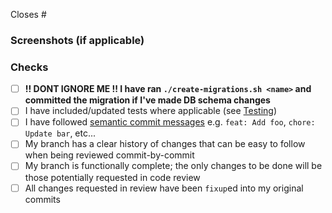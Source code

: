 Closes #<!--(issue number here)-->

<!-- Describe what your pull request is doing here -->

### Screenshots (if applicable)

<!-- Attach screenshots here, if your PR contains any visual changes, e.g. frontend work -->

### Checks

- [ ] __!! DONT IGNORE ME !! I have ran `./create-migrations.sh <name>` and committed the migration if I've made DB schema changes__
- [ ] I have included/updated tests where applicable (see [Testing](https://github.com/momentum-mod/website/wiki/Testing))
- [ ] I have followed [semantic commit messages](https://gist.github.com/joshbuchea/6f47e86d2510bce28f8e7f42ae84c716) e.g. `feat: Add foo`, `chore: Update bar`, etc...
- [ ] My branch has a clear history of changes that can be easy to follow when being reviewed commit-by-commit
- [ ] My branch is functionally complete; the only changes to be done will be those potentially requested in code review
- [ ] All changes requested in review have been `fixup`ed into my original commits
